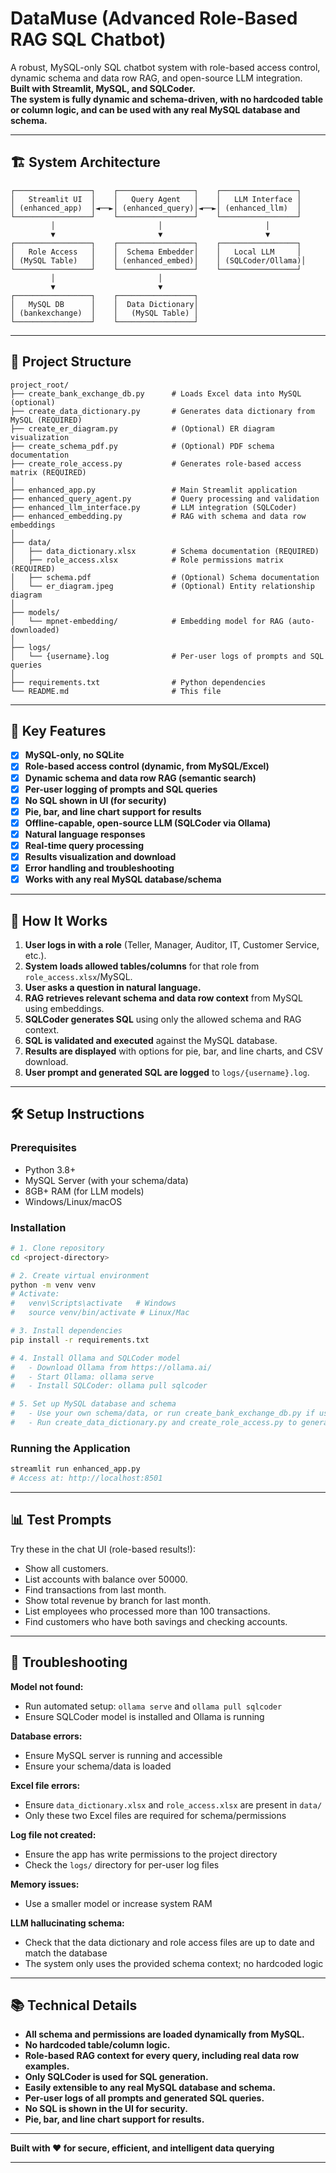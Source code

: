 # DataMuse (Advanced Role-Based RAG SQL Chatbot)

A robust, MySQL-only SQL chatbot system with role-based access control, dynamic schema and data row RAG, and open-source LLM integration.  
**Built with Streamlit, MySQL, and SQLCoder.**  
**The system is fully dynamic and schema-driven, with no hardcoded table or column logic, and can be used with any real MySQL database and schema.**

---

## 🏗️ System Architecture

```
┌─────────────────┐    ┌─────────────────┐    ┌─────────────────┐
│   Streamlit UI  │    │   Query Agent   │    │   LLM Interface │
│ (enhanced_app)  │◄──►│ (enhanced_query)│◄──►│ (enhanced_llm)  │
└─────────────────┘    └─────────────────┘    └─────────────────┘
         │                       │                       │
         ▼                       ▼                       ▼
┌─────────────────┐    ┌─────────────────┐    ┌─────────────────┐
│   Role Access   │    │  Schema Embedder│    │   Local LLM     │
│ (MySQL Table)   │    │ (enhanced_embed)│    │ (SQLCoder/Ollama)│
└─────────────────┘    └─────────────────┘    └─────────────────┘
         │                       │
         ▼                       ▼
┌─────────────────┐    ┌─────────────────┐
│   MySQL DB      │    │  Data Dictionary│
│ (bankexchange)  │    │   (MySQL Table) │
└─────────────────┘    └─────────────────┘
```

---

## 📁 Project Structure

```
project_root/
├── create_bank_exchange_db.py      # Loads Excel data into MySQL (optional)
├── create_data_dictionary.py       # Generates data dictionary from MySQL (REQUIRED)
├── create_er_diagram.py            # (Optional) ER diagram visualization
├── create_schema_pdf.py            # (Optional) PDF schema documentation
├── create_role_access.py           # Generates role-based access matrix (REQUIRED)
│
├── enhanced_app.py                 # Main Streamlit application
├── enhanced_query_agent.py         # Query processing and validation
├── enhanced_llm_interface.py       # LLM integration (SQLCoder)
├── enhanced_embedding.py           # RAG with schema and data row embeddings
│
├── data/
│   ├── data_dictionary.xlsx        # Schema documentation (REQUIRED)
│   ├── role_access.xlsx            # Role permissions matrix (REQUIRED)
│   ├── schema.pdf                  # (Optional) Schema documentation
│   └── er_diagram.jpeg             # (Optional) Entity relationship diagram
│
├── models/
│   └── mpnet-embedding/            # Embedding model for RAG (auto-downloaded)
│
├── logs/
│   └── {username}.log              # Per-user logs of prompts and SQL queries
│
├── requirements.txt                # Python dependencies
└── README.md                       # This file
```

---

## 🔧 Key Features

- [x] **MySQL-only, no SQLite**
- [x] **Role-based access control (dynamic, from MySQL/Excel)**
- [x] **Dynamic schema and data row RAG (semantic search)**
- [x] **Per-user logging of prompts and SQL queries**
- [x] **No SQL shown in UI (for security)**
- [x] **Pie, bar, and line chart support for results**
- [x] **Offline-capable, open-source LLM (SQLCoder via Ollama)**
- [x] **Natural language responses**
- [x] **Real-time query processing**
- [x] **Results visualization and download**
- [x] **Error handling and troubleshooting**
- [x] **Works with any real MySQL database/schema**

---

## 🚀 How It Works

1. **User logs in with a role** (Teller, Manager, Auditor, IT, Customer Service, etc.).
2. **System loads allowed tables/columns** for that role from `role_access.xlsx`/MySQL.
3. **User asks a question in natural language.**
4. **RAG retrieves relevant schema and data row context** from MySQL using embeddings.
5. **SQLCoder generates SQL** using only the allowed schema and RAG context.
6. **SQL is validated and executed** against the MySQL database.
7. **Results are displayed** with options for pie, bar, and line charts, and CSV download.
8. **User prompt and generated SQL are logged** to `logs/{username}.log`.

---

## 🛠️ Setup Instructions

### Prerequisites

- Python 3.8+
- MySQL Server (with your schema/data)
- 8GB+ RAM (for LLM models)
- Windows/Linux/macOS

### Installation

```bash
# 1. Clone repository
cd <project-directory>

# 2. Create virtual environment
python -m venv venv
# Activate:
#   venv\Scripts\activate   # Windows
#   source venv/bin/activate # Linux/Mac

# 3. Install dependencies
pip install -r requirements.txt

# 4. Install Ollama and SQLCoder model
#   - Download Ollama from https://ollama.ai/
#   - Start Ollama: ollama serve
#   - Install SQLCoder: ollama pull sqlcoder

# 5. Set up MySQL database and schema
#   - Use your own schema/data, or run create_bank_exchange_db.py if using Excel sources
#   - Run create_data_dictionary.py and create_role_access.py to generate required Excel files
```

### Running the Application

```bash
streamlit run enhanced_app.py
# Access at: http://localhost:8501
```

---

## 📊 Test Prompts

Try these in the chat UI (role-based results!):

- Show all customers.
- List accounts with balance over 50000.
- Find transactions from last month.
- Show total revenue by branch for last month.
- List employees who processed more than 100 transactions.
- Find customers who have both savings and checking accounts.

---

## 🐛 Troubleshooting

**Model not found:**  
- Run automated setup: `ollama serve` and `ollama pull sqlcoder`
- Ensure SQLCoder model is installed and Ollama is running

**Database errors:**  
- Ensure MySQL server is running and accessible
- Ensure your schema/data is loaded

**Excel file errors:**  
- Ensure `data_dictionary.xlsx` and `role_access.xlsx` are present in `data/`
- Only these two Excel files are required for schema/permissions

**Log file not created:**  
- Ensure the app has write permissions to the project directory
- Check the `logs/` directory for per-user log files

**Memory issues:**  
- Use a smaller model or increase system RAM

**LLM hallucinating schema:**  
- Check that the data dictionary and role access files are up to date and match the database
- The system only uses the provided schema context; no hardcoded logic

---

## 📚 Technical Details

- **All schema and permissions are loaded dynamically from MySQL.**
- **No hardcoded table/column logic.**
- **Role-based RAG context for every query, including real data row examples.**
- **Only SQLCoder is used for SQL generation.**
- **Easily extensible to any real MySQL database and schema.**
- **Per-user logs of all prompts and generated SQL queries.**
- **No SQL is shown in the UI for security.**
- **Pie, bar, and line chart support for results.**

---

**Built with ❤️ for secure, efficient, and intelligent data querying**

---


